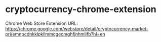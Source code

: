 # cryptocurrency-chrome-extension

Chrome Web Store Extension URL: https://chrome.google.com/webstore/detail/cryptocurrency-market-pri/emnpcdnkklpkllmmcgecmghfjnhmljfb?hl=en
